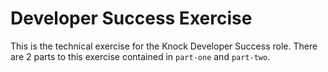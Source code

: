 # Developer Success Exercise

This is the technical exercise for the Knock Developer Success role. There are 2 parts to this exercise contained in `part-one` and `part-two`.
